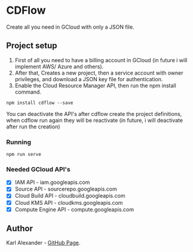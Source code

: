 # CDFlow
Create all you need in GCloud with only a JSON file.

## Project setup
1. First of all you need to have a billing account in GCloud (in future i will implement AWS/ Azure and others).
2. After that, Creates a new project, then a service account with owner privileges, and download a JSON key file for authentication.
3. Enable the Cloud Resource Manager API, then run the npm install command.

```
npm install cdflow --save
```

You can deactivate the API's after cdflow create the project definitions, when cdflow run again they will be reactivate (in future, i will deactivate after run the creation)

### Running
```
npm run serve
```

### Needed GCloud API's
- [x] IAM API - iam.googleapis.com
- [x] Source API - sourcerepo.googleapis.com
- [x] Cloud Build API - cloudbuild.googleapis.com
- [x] Cloud KMS API - cloudkms.googleapis.com
- [x] Compute Engine API - compute.googleapis.com

## Author
Karl Alexander - [GitHub Page](https://github.com/karlsmarx).